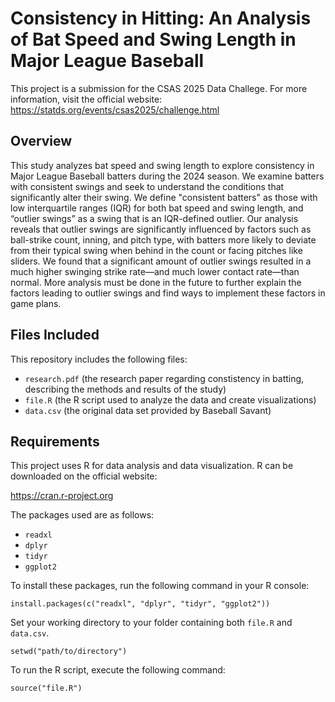 # Consistency in Hitting: An Analysis of Bat Speed and Swing Length in Major League Baseball

This project is a submission for the CSAS 2025 Data Challege. For more information, visit the official website:
https://statds.org/events/csas2025/challenge.html



## Overview
This study analyzes bat speed and swing length to explore consistency in Major League Baseball batters during the 2024 season. We examine batters with consistent swings and seek to understand the conditions that significantly alter their swing. We define "consistent batters" as those with low interquartile ranges (IQR) for both bat speed and swing length, and “outlier swings” as a swing that is an IQR-defined outlier. Our analysis reveals that outlier swings are significantly influenced by factors such as ball-strike count, inning, and pitch type, with batters more likely to deviate from their typical swing when behind in the count or facing pitches like sliders. We found that a significant amount of outlier swings resulted in a much higher swinging strike rate—and much lower contact rate—than normal. More analysis must be done in the future to further explain the factors leading to outlier swings and find ways to implement these factors in game plans.



## Files Included

This repository includes the following files:
- `research.pdf`   (the research paper regarding constistency in batting, describing the methods and results of the study)
- `file.R` (the R script used to analyze the data and create visualizations)
- `data.csv` (the original data set provided by Baseball Savant)



## Requirements

This project uses R for data analysis and data visualization. R can be downloaded on the official website:

https://cran.r-project.org


The packages used are as follows:

- `readxl`
- `dplyr`
- `tidyr`
- `ggplot2`

To install these packages, run the following command in your R console:

`install.packages(c("readxl", "dplyr", "tidyr", "ggplot2"))`

Set your working directory to your folder containing both `file.R` and `data.csv`.

`setwd("path/to/directory")`

To run the R script, execute the following command:

`source("file.R")`

